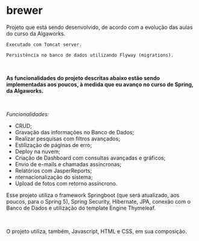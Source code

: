 # brewer

Projeto que está sendo desenvolvido, de acordo com a evolução das aulas do curso da Algaworks.

````
Executado com Tomcat server.
````

````
Persistência no banco de dados utilizando Flyway (migrations).
````
<br>
<p><b>As funcionalidades do projeto descritas abaixo estão sendo implementadas aos poucos, à medida que eu avanço no curso de Spring, da Algaworks.</b></p>
<br>

<p><em>Funcionalidades:</em></p>

<ul>
  <li>CRUD;</li>
  <li>Gravação das informações no Banco de Dados;</li>
  <li>Realizar pesquisas com filtros avançados;</li>
  <li>Estilização de páginas de erro;</li>
  <li>Deploy na nuvem;</li>
  <li>Criação de Dashboard com consultas avançadas e gráficos;</li>
  <li>Envio de e-mails e chamadas assíncronas;</li>
  <li>Relatórios com JasperReports;</li>
  <li>nternacionalização do sistema;</li>
  <li>Upload de fotos com retorno assíncrono.</li>
</ul>

<p>Esse projeto utiliza o framework Springboot (que será atualizado, aos poucos, para o Spring 5), Spring Security, Hibernate, JPA, conexão com o Banco de Dados e utilização do template Engine Thymeleaf.</p>
<br>
<p>O projeto utiliza, também, Javascript, HTML e CSS, em sua composição.</p>
